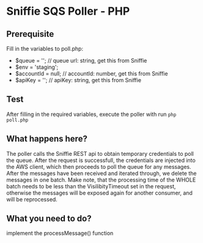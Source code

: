 # Sniffie SQS Poller - PHP

## Prerequisite
Fill in the variables to poll.php: 

- $queue = ''; // queue url: string, get this from Sniffie
- $env = 'staging';
- $accountId = null; // accountId: number, get this from Sniffie
- $apiKey = ''; // apiKey: string, get this from Sniffie

## Test
After filling in the required variables, execute the poller with run `php poll.php`


## What happens here?
The poller calls the Sniffie REST api to obtain temporary credentials to poll the queue. After the request is successfull, the credentials are injected into the AWS client, which then proceeds to poll the queue for any messages. After the messages have been received and iterated through, we delete the messages in one batch. Make note, that the processing time of the WHOLE batch needs to be less than the VisilibityTimeout set in the request, otherwise the messages will be exposed again for another consumer, and will be reprocessed. 

## What you need to do?
implement the processMessage() function